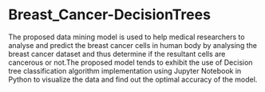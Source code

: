 # Breast_Cancer-DecisionTrees

The proposed data mining model is used to help medical researchers to analyse and predict the breast cancer cells in human body by analysing the breast cancer dataset and thus determine if the resultant cells are cancerous or not.The proposed model tends to exhibit the use of Decision tree classification algorithm implementation using Jupyter Notebook in Python to visualize the data and find out the optimal accuracy of the model.
